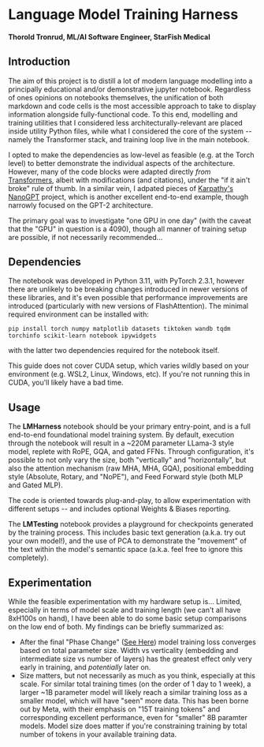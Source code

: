 # Language Model Training Harness
#### Thorold Tronrud, ML/AI Software Engineer, StarFish Medical

## Introduction
The aim of this project is to distill a lot of modern language modelling into a principally educational and/or demonstrative jupyter notebook. Regardless of ones opinions on notebooks themselves, the unification of both markdown and code cells is the most accessible approach to take to display information alongside fully-functional code. To this end, modelling and training utilities that I considered less architecturally-relevant are placed inside utility Python files, while what I considered the core of the system -- namely the Transformer stack, and training loop live in the main notebook.

I opted to make the dependencies as low-level as feasible (e.g. at the Torch level) to better demonstrate the individual aspects of the architecture. However, many of the code blocks were adapted directly *from* [Transformers](https://github.com/huggingface/transformers), albeit with modifications (and citations), under the "if it ain't broke" rule of thumb. In a similar vein, I adpated pieces of [Karpathy's NanoGPT](https://github.com/karpathy/nanoGPT) project, which is another excellent end-to-end example, though narrowly focused on the GPT-2 architecture. 

The primary goal was to investigate "one GPU in one day" (with the caveat that the "GPU" in question is a 4090), though all manner of training setup are possible, if not necessarily recommended...

## Dependencies
The notebook was developed in Python 3.11, with PyTorch 2.3.1, however there are unlikely to be breaking changes introduced in newer versions of these libraries, and it's even possible that performance improvements are introduced (particularly with new versions of FlashAttention). The minimal required environment can be installed with:
```
pip install torch numpy matplotlib datasets tiktoken wandb tqdm torchinfo scikit-learn notebook ipywidgets
```
with the latter two dependencies required for the notebook itself.

This guide does not cover CUDA setup, which varies wildly based on your environment (e.g. WSL2, Linux, Windows, etc). If you're not running this in CUDA, you'll likely have a bad time.

## Usage
The **LMHarness** notebook should be your primary entry-point, and is a full end-to-end foundational model training system. By default, execution through the notebook will result in a ~220M parameter LLama-3 style model, replete with RoPE, GQA, and gated FFNs. Through configuration, it's possible to not only vary the size, both "vertically" and "horizontally", but also the attention mechanism (raw MHA, MHA, GQA), positional embedding style (Absolute, Rotary, and "NoPE"), and Feed Forward style (both MLP and Gated MLP). 

The code is oriented towards plug-and-play, to allow experimentation with different setups -- and includes optional Weights & Biases reporting.

The **LMTesting** notebook provides a playground for checkpoints generated by the training process. This includes basic text generation (a.k.a. try out your own model!), and the use of PCA to demonstrate the "movement" of the text within the model's semantic space (a.k.a. feel free to ignore this completely).

## Experimentation
While the feasible experimentation with my hardware setup is... Limited, especially in terms of model scale and training length (we can't all have 8xH100s on hand), I have been able to do some basic setup comparisons on the low end of both. My findings can be briefly summarized as:

- After the final "Phase Change" ([See Here](https://transformer-circuits.pub/2022/in-context-learning-and-induction-heads/index.html#where-are-induction-heads-located-in-models)) model training loss converges based on total parameter size. Width vs verticality (embedding and intermediate size vs number of layers) has the greatest effect only very early in training, and *potentially* later on.
- Size matters, but not necessarily as much as you think, especially at this scale. For similar total training times (on the order of 1 day to 1 week), a larger ~1B parameter model will likely reach a similar training loss as a smaller model, which will have "seen" more data. This has been borne out by Meta, with their emphasis on "15T training tokens" and corresponding excellent performance, even for "smaller" 8B paramter models. Model size does matter if you're constraining training by total number of tokens in your available training data.
